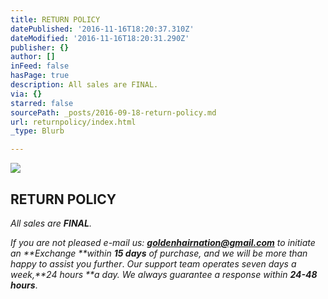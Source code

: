 ```yaml
---
title: RETURN POLICY
datePublished: '2016-11-16T18:20:37.310Z'
dateModified: '2016-11-16T18:20:31.290Z'
publisher: {}
author: []
inFeed: false
hasPage: true
description: All sales are FINAL.
via: {}
starred: false
sourcePath: _posts/2016-09-18-return-policy.md
url: returnpolicy/index.html
_type: Blurb

---
```

![](https://the-grid-user-content.s3-us-west-2.amazonaws.com/2ce8bc0e-c148-41b9-88ad-3155bba9dbc3.jpg)

## **RETURN POLICY**

_All sales are **FINAL**._

_If you are not pleased e-mail us: **goldenhairnation@gmail.com** to initiate an **Exchange **within **15 days** of purchase, and we will be more than happy to assist you further_. _Our support team operates seven days a week,**24 hours **a day. We always guarantee a response within **24-48 hours**_.